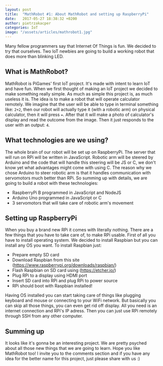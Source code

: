```yaml
---
layout: post
title:  "MathRobot #1: About MathRobot and setting up RaspberryPi"
date:   2017-05-27 18:38:32 +0200
author: pietrzakacper
categories: IoT
image: "/assets/articles/mathrobot1.jpg"
---
```

Many fellow programmers say that Internet Of Things is fun. We decided to try that ourselves.
Two IoT newbies are going to build a working robot that does more than blinking LED.

## What is MathRobot?
MathRobot is PiGames' first IoT project. It's made with intent to learn IoT and have fun.
When we first thought of making an IoT project we decided to make something really simple.
As much as simple this project is, as much useless it is. The idea is to make a robot that will operate calculator remotely. We imagine that the user will be able to type in terminal something like: `2+2`, then our robot will actually type it (with a robotic arm) on physical calculator, then it will press `=`. After that it will make a photo of calculator's display and read the outcome from the image. Then it just responds to the user with an output: `4`.

## What technologies are we using?
The whole brain of our robot will be set up on RaspberryPi. The server that will run on RPi will be written in JavaScript. Robotic arm will be steered by Arduino and the code that will handle this steering will be JS or C, we don't know yet what advantages might come with using C. The reason why we chose Arduino to steer robotic arm is that it handles communication with servomotors much better than RPi.
So summing up with details, we are going to build a robot with these technologies:
- RaspberryPi B programmed in JavaScript and NodeJS
- Arduino Uno programmed in JavaScript or C
- 3 servomotors that will take care of robotic arm's movement

## Setting up RaspberryPi
When you buy a brand new RPi it comes with literally nothing. There are a few things that you have to take care of, to make RPi usable. First of all you have to install operating system. We decided to install Raspbian but you can install any OS you want. To install Raspbian just:
- Prepare empty SD card
- Download Raspbian from this site (<https://www.raspberrypi.org/downloads/raspbian/>)
- Flash Raspbian on SD card using (<https://etcher.io/>)
- Plug RPi to a display using HDMI port
- Insert SD card into RPi and plug RPi to power source
- RPi should boot with Raspbian installed!

Having OS installed you can start taking care of things like plugging keyboard and mouse or connecting to your WiFi network. But basically you can skip all those things, you can even get rid off display. All you need is an internet connection and RPi's IP adress. Then you can just use RPi remotely through SSH from any other computer.

## Summing up
It looks like it's gonna be an interesting project. We are pretty psyched about all those new things that we are going to learn. Hope you like MathRobot too! I invite you to the comments section and if you have any idea for the better name for this project, just please share with us :)
